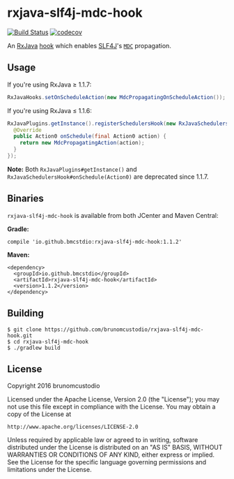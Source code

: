 # rxjava-slf4j-mdc-hook

[![Build Status](https://travis-ci.org/brunomcustodio/rxjava-slf4j-mdc-hook.svg?branch=master)](https://travis-ci.org/brunomcustodio/rxjava-slf4j-mdc-hook)
[![codecov](https://codecov.io/gh/brunomcustodio/rxjava-slf4j-mdc-hook/branch/master/graph/badge.svg)](https://codecov.io/gh/brunomcustodio/rxjava-slf4j-mdc-hook)

An
[RxJava](https://github.com/ReactiveX/RxJava)
[hook](https://github.com/ReactiveX/RxJava/pull/4007)
which enables
[SLF4J](https://github.com/qos-ch/slf4j)'s
[`MDC`](http://www.slf4j.org/api/org/apache/log4j/MDC.html)
propagation.

## Usage

If you're using RxJava ≥ 1.1.7:

```java
RxJavaHooks.setOnScheduleAction(new MdcPropagatingOnScheduleAction());
```

If you're using RxJava ≤ 1.1.6:

```java
RxJavaPlugins.getInstance().registerSchedulersHook(new RxJavaSchedulersHook() {
  @Override
  public Action0 onSchedule(final Action0 action) {
    return new MdcPropagatingAction(action);
  }
});
```

**Note:**
Both
`RxJavaPlugins#getInstance()`
and
`RxJavaSchedulersHook#onSchedule(Action0)`
are deprecated since 1.1.7.

## Binaries

`rxjava-slf4j-mdc-hook` is available from both JCenter and Maven Central:

**Gradle:**

```
compile 'io.github.bmcstdio:rxjava-slf4j-mdc-hook:1.1.2'
```

**Maven:**

```
<dependency>
  <groupId>io.github.bmcstdio</groupId>
  <artifactId>rxjava-slf4j-mdc-hook</artifactId>
  <version>1.1.2</version>
</dependency>
```

## Building

```
$ git clone https://github.com/brunomcustodio/rxjava-slf4j-mdc-hook.git
$ cd rxjava-slf4j-mdc-hook
$ ./gradlew build
```

## License

Copyright 2016 brunomcustodio

Licensed under the Apache License, Version 2.0 (the "License");
you may not use this file except in compliance with the License.
You may obtain a copy of the License at

    http://www.apache.org/licenses/LICENSE-2.0

Unless required by applicable law or agreed to in writing, software
distributed under the License is distributed on an "AS IS" BASIS,
WITHOUT WARRANTIES OR CONDITIONS OF ANY KIND, either express or implied.
See the License for the specific language governing permissions and
limitations under the License.
